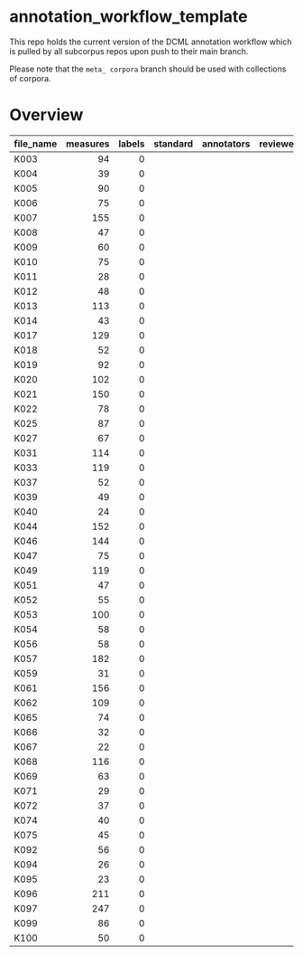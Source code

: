# annotation_workflow_template

This repo holds the current version of the DCML annotation workflow which is pulled by all subcorpus repos upon push to their main branch. 

Please note that the `meta_ corpora` branch should be used with collections of corpora.


# Overview
|file_name|measures|labels|standard|annotators|reviewers|
|---------|-------:|-----:|--------|----------|---------|
|K003     |      94|     0|        |          |         |
|K004     |      39|     0|        |          |         |
|K005     |      90|     0|        |          |         |
|K006     |      75|     0|        |          |         |
|K007     |     155|     0|        |          |         |
|K008     |      47|     0|        |          |         |
|K009     |      60|     0|        |          |         |
|K010     |      75|     0|        |          |         |
|K011     |      28|     0|        |          |         |
|K012     |      48|     0|        |          |         |
|K013     |     113|     0|        |          |         |
|K014     |      43|     0|        |          |         |
|K017     |     129|     0|        |          |         |
|K018     |      52|     0|        |          |         |
|K019     |      92|     0|        |          |         |
|K020     |     102|     0|        |          |         |
|K021     |     150|     0|        |          |         |
|K022     |      78|     0|        |          |         |
|K025     |      87|     0|        |          |         |
|K027     |      67|     0|        |          |         |
|K031     |     114|     0|        |          |         |
|K033     |     119|     0|        |          |         |
|K037     |      52|     0|        |          |         |
|K039     |      49|     0|        |          |         |
|K040     |      24|     0|        |          |         |
|K044     |     152|     0|        |          |         |
|K046     |     144|     0|        |          |         |
|K047     |      75|     0|        |          |         |
|K049     |     119|     0|        |          |         |
|K051     |      47|     0|        |          |         |
|K052     |      55|     0|        |          |         |
|K053     |     100|     0|        |          |         |
|K054     |      58|     0|        |          |         |
|K056     |      58|     0|        |          |         |
|K057     |     182|     0|        |          |         |
|K059     |      31|     0|        |          |         |
|K061     |     156|     0|        |          |         |
|K062     |     109|     0|        |          |         |
|K065     |      74|     0|        |          |         |
|K066     |      32|     0|        |          |         |
|K067     |      22|     0|        |          |         |
|K068     |     116|     0|        |          |         |
|K069     |      63|     0|        |          |         |
|K071     |      29|     0|        |          |         |
|K072     |      37|     0|        |          |         |
|K074     |      40|     0|        |          |         |
|K075     |      45|     0|        |          |         |
|K092     |      56|     0|        |          |         |
|K094     |      26|     0|        |          |         |
|K095     |      23|     0|        |          |         |
|K096     |     211|     0|        |          |         |
|K097     |     247|     0|        |          |         |
|K099     |      86|     0|        |          |         |
|K100     |      50|     0|        |          |         |
